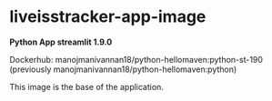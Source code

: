 # liveisstracker-app-image

**Python App streamlit 1.9.0** 

Dockerhub: manojmanivannan18/python-hellomaven:python-st-190 (previously manojmanivannan18/python-hellomaven:python)

This image is the base of the application.
